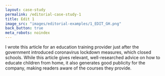 ```yaml
---
layout: case-study
permalink: /editorial-case-study-1
title: Edit 1
image_src: "images/editorial-examples/1_EDIT_GH.png"
back_button: true
meta_robots: noindex
---
```

I wrote this article for an education training provider just after the government introduced coronavirus lockdown measures, which closed schools. While this article gives relevant, well-researched advice on how to educate children from home, it also generates good publicity for the company, making readers aware of the courses they provide.
